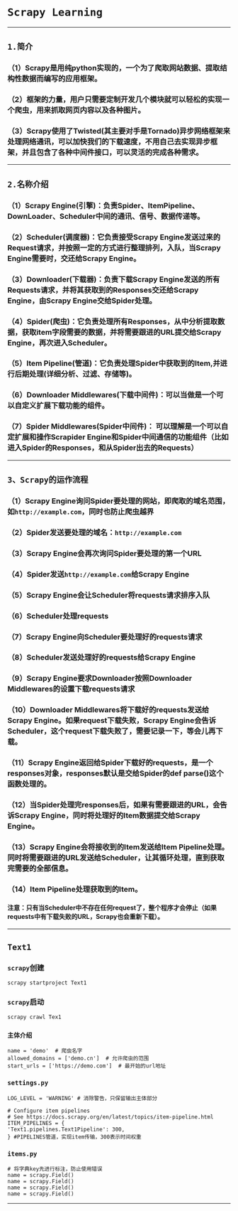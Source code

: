# `Scrapy Learning`
****
## `1.简介`
### （1）Scrapy是用纯python实现的，一个为了爬取网站数据、提取结构性数据而编写的应用框架。
### （2）框架的力量，用户只需要定制开发几个模块就可以轻松的实现一个爬虫，用来抓取网页内容以及各种图片。
### （3）Scrapy使用了Twisted(其主要对手是Tornado)异步网络框架来处理网络通讯，可以加快我们的下载速度，不用自己去实现异步框架，并且包含了各种中间件接口，可以灵活的完成各种需求。
****
## `2.名称介绍`
### （1）Scrapy Engine(引擎)：负责Spider、ItemPipeline、DownLoader、Scheduler中间的通讯、信号、数据传递等。
### （2）Scheduler(调度器)：它负责接受Scrapy Engine发送过来的Request请求，并按照一定的方式进行整理排列，入队，当Scrapy Engine需要时，交还给Scrapy Engine。
### （3）Downloader(下载器)：负责下载Scrapy Engine发送的所有Requests请求，并将其获取到的Responses交还给Scrapy Engine，由Scrapy Engine交给Spider处理。
### （4）Spider(爬虫)：它负责处理所有Responses，从中分析提取数据，获取item字段需要的数据，并将需要跟进的URL提交给Scrapy Engine，再次进入Scheduler。
### （5）Item Pipeline(管道)：它负责处理Spider中获取到的Item,并进行后期处理(详细分析、过滤、存储等)。
### （6）Downloader Middlewares(下载中间件)：可以当做是一个可以自定义扩展下载功能的组件。
### （7）Spider Middlewares(Spider中间件)： 可以理解是一个可以自定扩展和操作Scrapider Engine和Spider中间通信的功能组件（比如进入Spider的Responses，和从Spider出去的Requests）
****
## `3、Scrapy的运作流程`
### （1）Scrapy Engine询问Spider要处理的网站，即爬取的域名范围，如`http://example.com`，同时也防止爬虫越界
### （2）Spider发送要处理的域名：`http://example.com`
### （3）Scrapy Engine会再次询问Spider要处理的第一个URL
### （4）Spider发送`http://example.com`给Scrapy Engine
### （5）Scrapy Engine会让Scheduler将requests请求排序入队
### （6）Scheduler处理requests
### （7）Scrapy Engine向Scheduler要处理好的requests请求
### （8）Scheduler发送处理好的requests给Scrapy Engine
### （9）Scrapy Engine要求Downloader按照Downloader Middlewares的设置下载requests请求
### （10）Downloader Middlewares将下载好的requests发送给Scrapy Engine。如果request下载失败，Scrapy Engine会告诉Scheduler，这个request下载失败了，需要记录一下，等会儿再下载。
### （11）Scrapy Engine返回给Spider下载好的requests，是一个responses对象，responses默认是交给Spider的def parse()这个函数处理的。
### （12）当Spider处理完responses后，如果有需要跟进的URL，会告诉Scrapy Engine，同时将处理好的Item数据提交给Scrapy Engine。
### （13）Scrapy Engine会将接收到的Item发送给Item Pipeline处理。同时将需要跟进的URL发送给Scheduler，让其循环处理，直到获取完需要的全部信息。
### （14）Item Pipeline处理获取到的Item。
#### 注意：只有当Scheduler中不存在任何request了，整个程序才会停止（如果requests中有下载失败的URL，Scrapy也会重新下载）。
****
## `Text1`
### `scrapy`创建
    scrapy startproject Text1
### `scrapy`启动
    scrapy crawl Tex1
### `主体介绍`
    name = 'demo'  # 爬虫名字
    allowed_domains = ['demo.cn']  # 允许爬虫的范围
    start_urls = ['https://demo.com']  # 最开始的url地址
### `settings.py`
    LOG_LEVEL = 'WARNING' # 消除警告，只保留输出主体部分
    
    # Configure item pipelines
    # See https://docs.scrapy.org/en/latest/topics/item-pipeline.html
    ITEM_PIPELINES = {
    'Text1.pipelines.Text1Pipeline': 300,
    } #PIPELINES管道，实现item传输，300表示时间权重
### `items.py`
    # 将字典key先进行标注，防止使用错误
    name = scrapy.Field()
    name = scrapy.Field()
    name = scrapy.Field()
    name = scrapy.Field() 
**** 

